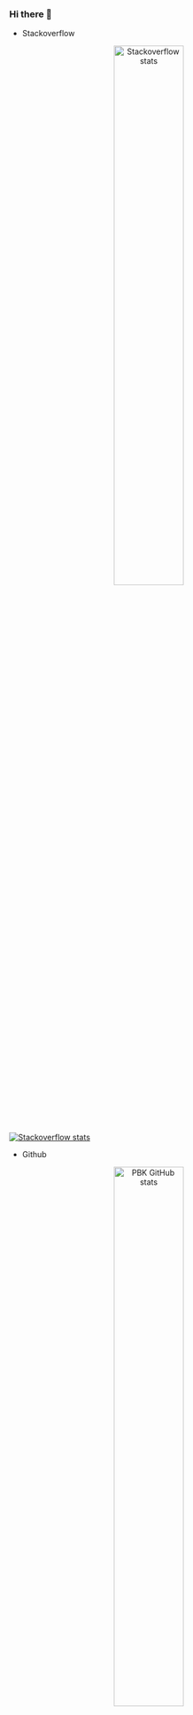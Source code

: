 ### Hi there 👋

<!-- 
https://github.com/anuraghazra/github-readme-stats

- 🔭 I’m currently working on ...
- 🌱 I’m currently learning ...
- 👯 I’m looking to collaborate on ...
- 🤔 I’m looking for help with ...
- 💬 Ask me about ...
- 📫 How to reach me: ...
- 😄 Pronouns: ...
- ⚡ Fun fact: ...
 -->

*   Stackoverflow
<a href="https://stackoverflow.com/users/5681083/praveen-kulkarni?tab=topactivity" target="_blank" rel="noopener noreferrer">
<p align="center">
  <img src="https://stackoverflow-card.vercel.app/?userID=5681083&theme=stackoverflowlight" alt="Stackoverflow stats" style="width:50%;"/>
</p>
</a>

[![Stackoverflow stats](https://stackoverflow-card.vercel.app/?userID=5681083&theme=stackoverflowlight)](https://stackoverflow.com/users/5681083/praveen-kulkarni?tab=topactivity)


*   Github


<a href="https://github.com/pbk0" target="_blank" rel="noopener noreferrer">
<p align="center">
  <img src="https://github-readme-stats.vercel.app/api?username=pbk0&show_icons=true&theme=light&rank_icon=percentile&show=reviews,discussions_started,discussions_answered,prs_merged,prs_merged_percentage&custom_title=Github%20stats%20for%20Praveen%20Kulkarni" alt="PBK GitHub stats" style="width:50%;"/>
</p>
</a>

[![PBK GitHub stats](https://github-readme-stats.vercel.app/api?username=pbk0&show_icons=true&theme=light&rank_icon=percentile&show=reviews,discussions_started,discussions_answered,prs_merged,prs_merged_percentage&custom_title=Github%20stats%20for%20Praveen%20Kulkarni)](https://github.com/pbk0)


*   Github Repos
  
[![Readme Card](https://github-readme-stats.vercel.app/api/pin/?username=SpikingNeurons&repo=toolcraft&show_owner=true)](https://github.com/SpikingNeurons/toolcraft)
